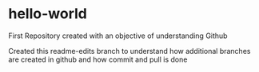# hello-world
First Repository created with an objective of understanding Github


Created this readme-edits branch to understand how additional branches are created in github and how commit and pull is done
